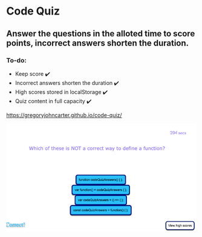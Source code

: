 # Code Quiz

## Answer the questions in the alloted time to score points, incorrect answers shorten the duration.

### To-do:
- Keep score ✔️
- Incorrect answers shorten the duration ✔️
- High scores stored in localStorage ✔️
- Quiz content in full capacity ✔️

 https://gregoryjohncarter.github.io/code-quiz/

<img src="assets/images/quizscreenshot.png" alt=screenshot/>
